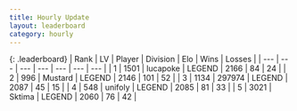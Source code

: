 ```yaml
---
title: Hourly Update
layout: leaderboard
category: hourly
---
```


{: .leaderboard}
| Rank | LV | Player | Division | Elo | Wins | Losses |
| --- | --- | --- | --- | --- | --- | --- |
| <span data-change="0">1</span> | 1501 | <span title="ID: 41925">lucapoke</span> | LEGEND | <span data-change="0">2166</span> | <span data-change="0">84</span> | <span data-change="0">24</span> |
| <span data-change="0">2</span> | 996 | <span title="ID: 611082">Mustard</span> | LEGEND | <span data-change="0">2146</span> | <span data-change="0">101</span> | <span data-change="0">52</span> |
| <span data-change="0">3</span> | 1134 | <span title="ID: 544038">297974</span> | LEGEND | <span data-change="0">2087</span> | <span data-change="0">45</span> | <span data-change="0">15</span> |
| <span data-change="0">4</span> | 548 | <span title="ID: 750704">unifoly</span> | LEGEND | <span data-change="0">2085</span> | <span data-change="0">81</span> | <span data-change="0">33</span> |
| <span data-change="1">5</span> | 3021 | <span title="ID: 353063">Sktima</span> | LEGEND | <span data-change="0">2060</span> | <span data-change="0">76</span> | <span data-change="0">42</span> |